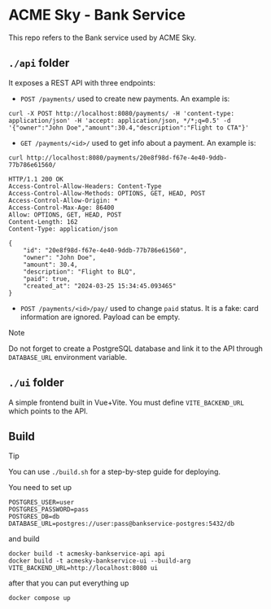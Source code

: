 # ACME Sky - Bank Service

This repo refers to the Bank service used by ACME Sky.

## `./api` folder

It exposes a REST API with three endpoints:

- `POST /payments/` used to create new payments. An example is:

```
curl -X POST http://localhost:8080/payments/ -H 'content-type: application/json' -H 'accept: application/json, */*;q=0.5' -d '{"owner":"John Doe","amount":30.4,"description":"Flight to CTA"}'
```

- `GET /payments/<id>/` used to get info about a payment. An example is:

```
curl http://localhost:8080/payments/20e8f98d-f67e-4e40-9ddb-77b786e61560/

HTTP/1.1 200 OK
Access-Control-Allow-Headers: Content-Type
Access-Control-Allow-Methods: OPTIONS, GET, HEAD, POST
Access-Control-Allow-Origin: *
Access-Control-Max-Age: 86400
Allow: OPTIONS, GET, HEAD, POST
Content-Length: 162
Content-Type: application/json

{
    "id": "20e8f98d-f67e-4e40-9ddb-77b786e61560",
    "owner": "John Doe",
    "amount": 30.4,
    "description": "Flight to BLQ",
    "paid": true,
    "created_at": "2024-03-25 15:34:45.093465"
}
```

- `POST /payments/<id>/pay/` used to change `paid` status. It is a fake:
  card information are ignored. Payload can be empty.

> [!NOTE]
> Do not forget to create a PostgreSQL database and link it to the API through
> `DATABASE_URL` environment variable.

## `./ui` folder

A simple frontend built in Vue+Vite. You must define `VITE_BACKEND_URL` which
points to the API.

## Build

> [!TIP]
> You can use `./build.sh` for a step-by-step guide for deploying.


You need to set up 
```
POSTGRES_USER=user
POSTGRES_PASSWORD=pass
POSTGRES_DB=db
DATABASE_URL=postgres://user:pass@bankservice-postgres:5432/db
```

and build

```
docker build -t acmesky-bankservice-api api
docker build -t acmesky-bankservice-ui --build-arg VITE_BACKEND_URL=http://localhost:8080 ui
```

after that you can put everything up

```
docker compose up
```
